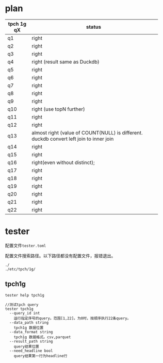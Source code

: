 # plan

| tpch 1g qX | status                                                                                  |
|------------|-----------------------------------------------------------------------------------------|
| q1         | right                                                                                   |
| q2         | right                                                                                   |
| q3         | right                                                                                   |
| q4         | right (result same as Duckdb)                                                           |
| q5         | right                                                                                   |
| q6         | right                                                                                   |
| q7         | right                                                                                   |
| q8         | right                                                                                   |
| q9         | right                                                                                   |
| q10        | right (use topN further)                                                                |
| q11        | right                                                                                   |
| q12        | right                                                                                   |
| q13        | almost right (value of COUNT(NULL) is different. duckdb convert left join to inner join |
| q14        | right                                                                                   |
| q15        | right                                                                                   |
| q16        | right(even without distinct);                                                           |
| q17        | right                                                                                   |
| q18        | right                                                                                   |
| q19        | right                                                                                   |
| q20        | right                                                                                   |
| q21        | right                                                                                   |
| q22        | right                                                                                   |


# tester

配置文件`tester.toml`

配置文件搜索路径。以下路径都没有配置文件，报错退出。
```text
./
./etc/tpch/1g/
```

## tpch1g



```shell
tester help tpch1g

//测试tpch query
tester tpch1g
  --query_id int 
    运行指定序号的query。范围[1,22]。为0时，按顺序执行22条query。
  --data_path string
    tpch1g 数据位置
  --data_format string
    tpch1g 数据格式。csv,parquet
  --result_path string
    query结果位置
  --need_headline bool
    query结果第一行为headline行

```